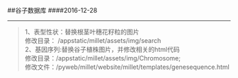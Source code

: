 ##谷子数据库
####2016-12-28
******
>1、表型性状：替换根茎叶穗花籽粒的图片<br />	修改目录： /appstatic/millet/assets/img/search<br />
>2、基因序列:替换谷子植株图片，并修改相关的html代码	<br />  修改目录：/appstatic/millet/assets/img/Chromosome;<br />修改文件：/pyweb/millet/website/millet/templates/genesequence.html<br />
